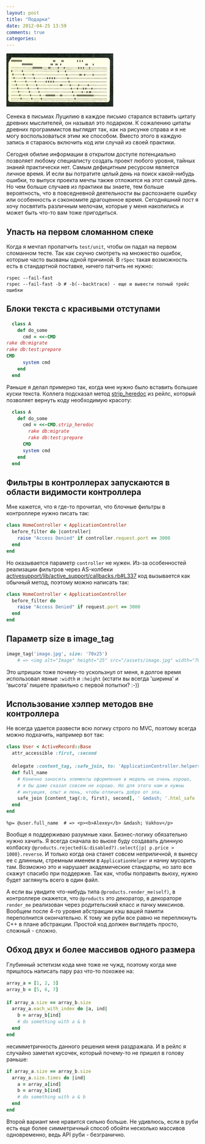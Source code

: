 ```yaml
---
layout: post
title: "Подарки"
date: 2012-04-25 13:59
comments: true
categories: 
---
```

![](/assets/6-perfo/perf.jpg)

Сенека в письмах Луцилию в каждое письмо старался вставить цитату древних мыслителей, он называл это подарком.
К сожалению цитаты древних программистов выглядят так, как на рисунке справа и я не могу воспользоваться этим же способом.
Вместо этого в каждую запись я стараюсь включить код или случай из своей практики.

Сегодня обилие информации в открытом доступе
потенциально позволяет любому специалисту создать проект любого уровня, тайных знаний практически нет. Самым дефицитным
ресурсом является личное время. И если вы потратите целый день на поиск какой-нибудь ошибки, то выпуск проекта мечты также отложится
на этот самый день. Но чем больше случаев из практики вы знаете, тем больше вероятность, что в повседневной деятельности вы распознаете
ошибку или особенность и сэкономите драгоценное время. Сегодняшний пост я хочу посвятить различным мелочам, которые у меня накопились и
может быть что-то вам тоже пригодиться.

## Упасть на первом сломанном спеке

Когда я мечтал пропатчить `test/unit`, чтобы он падал на первом сломанном тесте. Так как скучно смотреть
на множество ошибок, которые часто вызваны одной причиной. В `rSpec` такая возможность есть в
стандартной поставке, ничего патчить не нужно:

```
rspec --fail-fast
rspec --fail-fast -b # -b(--backtrace) - еще и вывести полный трейс ошибки
```

## Блоки текста с красивыми отступами

``` ruby
  class A
    def do_some
      cmd = <<-CMD
rake db:migrate
rake db:test:prepare
CMD
      system cmd
    end
  end
```

Раньше я делал примерно так, когда мне нужно было вставить большие куски текста. Коллега подсказал метод [strip_heredoc](http://api.rubyonrails.org/classes/String.html#method-i-strip_heredoc) из рейлс, который позволяет вернуть коду необходимую красоту:

``` ruby
  class A
    def do_some
      cmd = <<-CMD.strip_heredoc
        rake db:migrate
        rake db:test:prepare
      CMD
      system cmd
    end
  end
```

## Фильтры в контроллерах запускаются в области видимости контроллера

Мне кажется, что я где-то прочитал, что блочные фильтры в контроллере нужно писать так:

``` ruby
class HomeController < ApplicationController
  before_filter do |controller|
    raise "Access Denied" if controller.request.port == 3000
  end
end
```

Но оказывается параметр `controller` не нужен. Из-за особенностей реализации фильтров через AS-колбеки [activesupport/lib/active_support/callbacks.rb#L337](https://github.com/rails/rails/blob/master/activesupport/lib/active_support/callbacks.rb#L337) код вызывается как обычный
метод, поэтому можно написать так:

``` ruby
class HomeController < ApplicationController
  before_filter do
    raise "Access Denied" if request.port == 3000
  end
end
```

## Параметр size в image_tag

``` ruby
image_tag('image.jpg', size: '70x25')
    # => <img alt="Image" height="25" src="/assets/image.jpg" width="70" />
```

Это штришок тоже почему-то ускользнул от меня, я долгое время использовал явные `:width` и `:height` (кстати вы всегда 
'ширина' и 'высота' пишете правильно с первой попытки? :-))

## Использование хэлпер методов вне контроллера

Не всегда удается развести всю логику строго по MVC, поэтому всегда можно подхачить, например вот так:

``` ruby
class User < ActiveRecord::Base
  attr_accessible :first, :second

  delegate :content_tag, :safe_join, to: 'ApplicationController.helpers'
  def full_name
    # Конечно заносить элементы оформления в модель не очень хорошо,
    # я бы даже сказал совсем не хорошо. Но для этого нам и нужны
    # интуиция, опыт и лень, чтобы отличить добро от зла.
    safe_join [content_tag(:b, first), second], ' &mdash; '.html_safe 
  end 
end
```

``` haml
%p= @user.full_name  # => <p><b>Alexey</b> &mdash; Vakhov</p>
```

Вообще я поддерживаю разумные хаки. Бизнес-логику обязательно нужно хачить. Я всегда сначала во вьюхе буду создавать длинную
колбаску `@products.rejected(&:disabled?).select{|p| p.price > 1000}.reverse`. И только когда она станет совсем неприличной,
я вынесу ее с длинным, стремным именем в `ApplicationHelper` и начну мусорить там. Возможно это и нарушает академические
стандарты, но зато все скажут спасибо при поддержке. Так как, чтобы поправить вьюху, нужно будет заглянуть всего в один файл.

А если вы увидите что-нибудь типа `@products.render_me(self)`, в контроллере окажется, что `@products` это декоратор, в декораторе
`render_me` реализован через родительский класс и пачку миксинов. Вообщем после 4-го уровня абстракции кэш вашей
памяти переполнится окончательно. К тому же руби все равно не переплюнуть C++ в плане абстракции. Простой код должен
выглядеть просто, сложный - сложно.

## Обход двух и более массивов одного размера

Глубинный эстетизм кода мне тоже не чужд, поэтому когда мне пришлось написать пару раз что-то похожее на:

``` ruby
array_a = [1, 2, 3]
array_b = [5, 6, 7]

if array_a.size == array_b.size
  array_a.each_with_index do |a, ind|
    b = array_b[ind]
    # do something with a & b
  end
end
```

несимметричность данного решения меня раздражала. И в рейлс я случайно заметил кусочек, который почему-то не пришел в голову раньше:


``` ruby
if array_a.size == array_b.size
  array_a.size.times do |ind|
    a = array_a[ind]
    b = array_b[ind]
    # do something with a & b
  end
end
```

Второй вариант мне нравится сильно больше. Не удивлюсь, если в руби есть еще более
симметричный способ обойти несколько массивов одновременно,
ведь API руби - безгранично.
